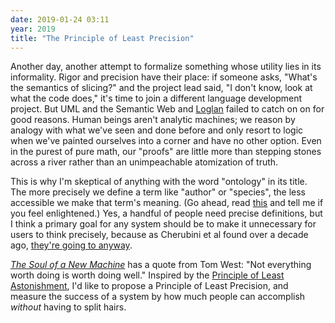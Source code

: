 ```yaml
---
date: 2019-01-24 03:11
year: 2019
title: "The Principle of Least Precision"
---
```


Another day,
another attempt to formalize something whose utility lies in its informality.
Rigor and precision have their place:
if someone asks,
"What's the semantics of slicing?"
and the project lead said, "I don't know, look at what the code does,"
it's time to join a different language development project.
But UML and the Semantic Web and [Loglan](https://en.wikipedia.org/wiki/Loglan) failed to catch on on for good reasons.
Human beings aren't analytic machines;
we reason by analogy with what we've seen and done before
and only resort to logic when we've painted ourselves into a corner and have no other option.
Even in the purest of pure math,
our "proofs" are little more than stepping stones across a river
rather than an unimpeachable atomization of truth.

This is why I'm skeptical of anything with the word "ontology" in its title.
The more precisely we define a term like "author" or "species",
the less accessible we make that term's meaning.
(Go ahead, read [this](https://en.wikipedia.org/wiki/Authorship_and_ownership_in_copyright_law_in_Canada)
and tell me if you feel enlightened.)
Yes,
a handful of people need precise definitions,
but I think a primary goal for any system should be
to make it unnecessary for users to think precisely,
because as Cherubini et al found over a decade ago,
[they're going to anyway](https://www.microsoft.com/en-us/research/wp-content/uploads/2016/02/p557-cherubini.pdf).

*[The Soul of a New Machine](https://en.wikipedia.org/wiki/The_Soul_of_a_New_Machine)*
has a quote from Tom West:
"Not everything worth doing is worth doing well."
Inspired by the [Principle of Least Astonishment](https://en.wikipedia.org/wiki/Principle_of_least_astonishment),
I'd like to propose a Principle of Least Precision,
and measure the success of a system by how much people can accomplish *without* having to split hairs.
